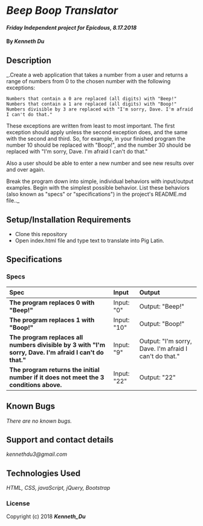 # _Beep Boop Translator_

#### _Friday Independent project for Epicdous, 8.17.2018_

#### By _**Kenneth Du**_

## Description

_.Create a web application that takes a number from a user and returns a range of numbers from 0 to the chosen number with the following exceptions:

    Numbers that contain a 0 are replaced (all digits) with "Beep!"
    Numbers that contain a 1 are replaced (all digits) with "Boop!"
    Numbers divisible by 3 are replaced with "I'm sorry, Dave. I'm afraid I can't do that."

These exceptions are written from least to most important. The first exception should apply unless the second exception does, and the same with the second and third. So, for example, in your finished program the number 10 should be replaced with "Boop!", and the number 30 should be replaced with "I'm sorry, Dave. I'm afraid I can't do that."

Also a user should be able to enter a new number and see new results over and over again.

Break the program down into simple, individual behaviors with input/output examples. Begin with the simplest possible behavior. List these behaviors (also known as "specs" or "specifications") in the project's README.md file.._

## Setup/Installation Requirements

* Clone this repository
* Open index.html file and type text to translate into Pig Latin.

## Specifications

### Specs
| Spec | Input | Output |
| :-------------     | :------------- | :------------- |
| **The program replaces 0 with "Beep!"** | Input: "0" | Output: "Beep!" |
| **The program replaces 1 with "Boop!"** | Input: "10" | Output: "Boop!"|
| **The program replaces all numbers divisible by 3 with "I'm sorry, Dave. I'm afraid I can't do that."** | Input: "9" | Output: "I'm sorry, Dave. I'm afraid I can't do that."|
| **The program returns the initial number if it does not meet the 3 conditions above.** | Input: "22" | Output: "22"|


## Known Bugs

_There are no known bugs._

## Support and contact details

_kennethdu3@gmail.com_

## Technologies Used

_HTML, CSS, javaScript, jQuery, Bootstrap_

### License

Copyright (c) 2018 **_Kenneth_Du_**
